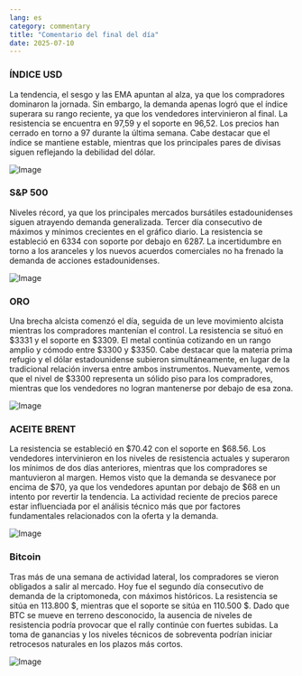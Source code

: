 ```yaml
---
lang: es
category: commentary
title: "Comentario del final del día"
date: 2025-07-10
---
```


### ÍNDICE USD

La tendencia, el sesgo y las EMA apuntan al alza, ya que los compradores dominaron la jornada. Sin embargo, la demanda apenas logró que el índice superara su rango reciente, ya que los vendedores intervinieron al final. La resistencia se encuentra en 97,59 y el soporte en 96,52. Los precios han cerrado en torno a 97 durante la última semana. Cabe destacar que el índice se mantiene estable, mientras que los principales pares de divisas siguen reflejando la debilidad del dólar.

![Image](https://markleighedu.github.io/img/Jul-2025/10-Jul-2025/usdindex.jpg)

### S&P 500

Niveles récord, ya que los principales mercados bursátiles estadounidenses siguen atrayendo demanda generalizada. Tercer día consecutivo de máximos y mínimos crecientes en el gráfico diario. La resistencia se estableció en 6334 con soporte por debajo en 6287. La incertidumbre en torno a los aranceles y los nuevos acuerdos comerciales no ha frenado la demanda de acciones estadounidenses.

![Image](https://markleighedu.github.io/img/Jul-2025/10-Jul-2025/sp500.jpg)

### ORO

Una brecha alcista comenzó el día, seguida de un leve movimiento alcista mientras los compradores mantenían el control. La resistencia se situó en $3331 y el soporte en $3309. El metal continúa cotizando en un rango amplio y cómodo entre $3300 y $3350. Cabe destacar que la materia prima refugio y el dólar estadounidense subieron simultáneamente, en lugar de la tradicional relación inversa entre ambos instrumentos. Nuevamente, vemos que el nivel de $3300 representa un sólido piso para los compradores, mientras que los vendedores no logran mantenerse por debajo de esa zona.

![Image](https://markleighedu.github.io/img/Jul-2025/10-Jul-2025/gold.jpg)

### ACEITE BRENT

La resistencia se estableció en $70.42 con el soporte en $68.56. Los vendedores intervinieron en los niveles de resistencia actuales y superaron los mínimos de dos días anteriores, mientras que los compradores se mantuvieron al margen. Hemos visto que la demanda se desvanece por encima de $70, ya que los vendedores apuntan por debajo de $68 en un intento por revertir la tendencia. La actividad reciente de precios parece estar influenciada por el análisis técnico más que por factores fundamentales relacionados con la oferta y la demanda.

![Image](https://markleighedu.github.io/img/Jul-2025/10-Jul-2025/brentoil.jpg)

### Bitcoin

Tras más de una semana de actividad lateral, los compradores se vieron obligados a salir al mercado. Hoy fue el segundo día consecutivo de demanda de la criptomoneda, con máximos históricos. La resistencia se sitúa en 113.800 $, mientras que el soporte se sitúa en 110.500 $. Dado que BTC se mueve en terreno desconocido, la ausencia de niveles de resistencia podría provocar que el rally continúe con fuertes subidas. La toma de ganancias y los niveles técnicos de sobreventa podrían iniciar retrocesos naturales en los plazos más cortos.

![Image](https://markleighedu.github.io/img/Jul-2025/10-Jul-2025/bitcoin.jpg)

